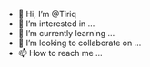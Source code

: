 - 👋 Hi, I’m @Tiriq
- 👀 I’m interested in ...
- 🌱 I’m currently learning ...
- 💞️ I’m looking to collaborate on ...
- 📫 How to reach me ...

<!---
Tiriq/Tiriq is a ✨ special ✨ repository because its `README.md` (this file) appears on your GitHub profile.
You can click the Preview link to take a look at your changes.
--->
